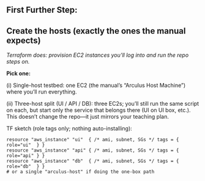 ## First Further Step:

## Create the hosts (exactly the ones the manual expects)

*Terraform does: provision EC2 instances you’ll log into and run the repo steps on.*

**Pick one:**

(i) Single-host testbed: one EC2 (the manual’s “Arculus Host Machine”) where you’ll run everything.

(ii) Three-host split (UI / API / DB): three EC2s; you’ll still run the same script on each, but start only the service that belongs there (UI on UI box, etc.). This doesn’t change the repo—it just mirrors your teaching plan.

TF sketch (role tags only; nothing auto-installing):
```
resource "aws_instance" "ui"  { /* ami, subnet, SGs */ tags = { role="ui"  } }
resource "aws_instance" "api" { /* ami, subnet, SGs */ tags = { role="api" } }
resource "aws_instance" "db"  { /* ami, subnet, SGs */ tags = { role="db"  } }
# or a single "arculus-host" if doing the one-box path
```

